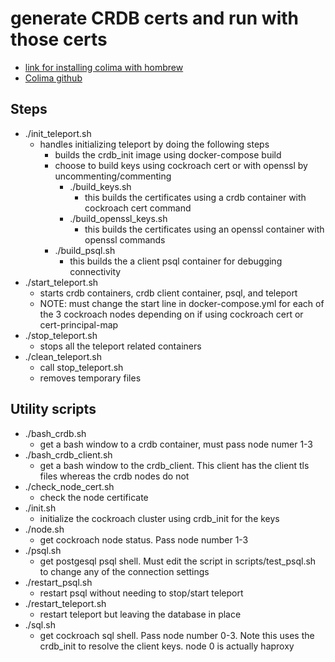 # generate CRDB certs and run with those certs
* [link for installing colima with hombrew](https://smallsharpsoftwaretools.com/tutorials/use-colima-to-run-docker-containers-on-macos/)
* [Colima github](https://github.com/abiosoft/colima)
## Steps
* ./init_teleport.sh
  * handles initializing teleport by doing the following steps
    * builds the crdb_init image using docker-compose build
    * choose to build keys using cockroach cert or with openssl by uncommenting/commenting
      * ./build_keys.sh
        * this builds the certificates using a crdb container with cockroach cert command
      * ./build_openssl_keys.sh
        * this builds the certificates using an openssl container with openssl commands
    * ./build_psql.sh
      * this builds the a client psql container for debugging connectivity
* ./start_teleport.sh
  * starts crdb containers, crdb client container, psql, and teleport
  * NOTE:  must change the start line in docker-compose.yml for each of the 3 cockroach nodes depending on if using cockroach cert or cert-principal-map
* ./stop_teleport.sh
  * stops all the teleport related containers
* ./clean_teleport.sh
  * call stop_teleport.sh 
  * removes temporary files
## Utility scripts
* ./bash_crdb.sh
  * get a bash window to a crdb container, must pass node numer 1-3
* ./bash_crdb_client.sh
  * get a bash window to the crdb_client.  This client has the client tls files whereas the crdb nodes do not
* ./check_node_cert.sh
  * check the node certificate
* ./init.sh
  * initialize the cockroach cluster using crdb_init for the keys
* ./node.sh
  * get cockroach node status.  Pass node number 1-3 
* ./psql.sh
  * get postgesql psql shell. Must edit the script in scripts/test_psql.sh to change any of the connection settings 
* ./restart_psql.sh
  * restart psql without needing to stop/start teleport
* ./restart_teleport.sh
  * restart teleport but leaving the database in place
* ./sql.sh
  * get cockroach sql shell.  Pass node number 0-3.  Note this uses the crdb_init to resolve the client keys.  node 0 is actually haproxy
  
